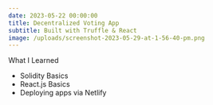 ```yaml
---
date: 2023-05-22 00:00:00
title: Decentralized Voting App
subtitle: Built with Truffle & React
image: /uploads/screenshot-2023-05-29-at-1-56-40-pm.png
---
```

What I Learned

* Solidity Basics
* React.js Basics
* Deploying apps via Netlify&nbsp;